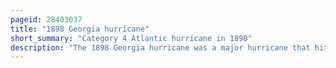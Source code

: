 ```yaml
---
pageid: 28403037
title: "1898 Georgia hurricane"
short_summary: "Category 4 Atlantic hurricane in 1898"
description: "The 1898 Georgia hurricane was a major hurricane that hit the U. S. State of Georgia, as well as the strongest on Record in the State. It was observed first on September 29 although modern Researchers estimated that it developed four Days earlier East of the lesser Antilles. The Hurricane maintained a general Northwest Track throughout its Duration and reached peak Winds of 135 Mph on October2. That day, it made landfall on Cumberland Island in Camden County, Georgia, causing record storm surge flooding. The Hurricane caused heavy Damage throughout the Region and killed at least 179 People. The Impact was the most severe in Brunswick where a 16ft Storm Surge was recorded. Global Damage is estimated at 1. 5 million , most of which occurred in Georgia. In extreme Northeast Florida strong Winds nearly destroyed fernandina while light Crop Damage was reported in southern south Carolina. After moving ashore the Hurricane quickly weakened and traversed much of north America it continued northwest until reaching the Ohio Valley and turning Northeast and was last observed near Newfoundland on october 6."
---
```

